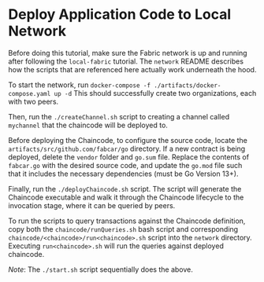 # Deploy Application Code to Local Network

Before doing this tutorial, make sure the Fabric network is up and running after following the `local-fabric` tutorial. The `network` README describes how the scripts that are referenced here actually work underneath the hood.

To start the network, run `docker-compose -f ./artifacts/docker-compose.yaml up -d`
This should successfully create two organizations, each with two peers.

Then, run the `./createChannel.sh` script to creating a channel called `mychannel` that the chaincode will be deployed to.

Before deploying the Chaincode, to configure the source code, locate the `artifacts/src/github.com/fabcar/go` directory. If a new contract is being deployed, delete the `vendor` folder and `go.sum` file. Replace the contents of `fabcar.go` with the desired source code, and update the `go.mod` file such that it includes the necessary dependencies (must be Go Version 13+).

Finally, run the `./deployChaincode.sh` script. The script will generate the Chaincode executable and walk it through the Chaincode lifecycle to the invocation stage, where it can be queried by peers.

To run the scripts to query transactions against the Chaincode definition, copy both the `chaincode/runQueries.sh` bash script and corresponding `chaincode/<chaincode>/run<chaincode>.sh` script into the `network` directory. Executing `run<chaincode>.sh` will run the queries against deployed chaincode.

*Note*: The `./start.sh` script sequentially does the above.
